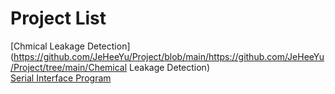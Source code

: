 # Project List
[Chmical Leakage Detection](https://github.com/JeHeeYu/Project/blob/main/https://github.com/JeHeeYu/Project/tree/main/Chemical Leakage Detection)  
[Serial Interface Program](https://github.com/JeHeeYu/Project/tree/main/SerialInterface)

